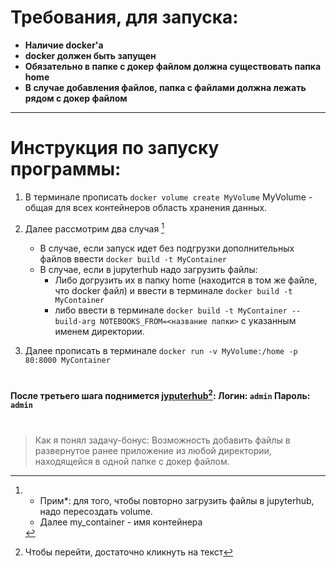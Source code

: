 
# Требования, для запуска:
* __Наличие docker'а__
* __docker должен быть запущен__
* __Обязательно в папке с докер файлом должна существовать папка home__
* __В случае добавления файлов, папка с файлами должна лежать рядом с докер файлом__
---
#  Инструкция по запуску программы:
1.  В терминале прописать ```docker volume create MyVolume```
MyVolume - общая для всех контейнеров область хранения данных.
2.  Далее рассмотрим два случая [^1] 
    * В случае, если запуск идет без подгрузки дополнительных файлов ввести ```docker build -t MyContainer ```
    * В случае, если в jupyterhub надо загрузить файлы:
        * Либо догрузить их в папку home (находится в том же файле, что docker файл) и ввести в терминале ```docker build -t MyContainer ```
        * либо ввести в терминале ```docker build -t MyContainer --build-arg NOTEBOOKS_FROM=<название папки>``` с указанным именем директории.

3. Далее прописать в терминале ```docker run -v MyVolume:/home -p 80:8000 MyContainer```
#
__После третьего шага поднимется [jyputerhub](http://localhost:80)[^2]:
    Логин: ```admin```
    Пароль: ```admin```__ 

#
>Как я понял задачу-бонус:
Возможность добавить файлы в развернутое ранее приложение из любой директории, находящейся в одной папке с докер файлом.

[^1]: * Прим*: для того, чтобы повторно загрузить файлы в jupyterhub, надо пересоздать volume.
    * Далее my_container - имя контейнера
[^2]: Чтобы перейти, достаточно кликнуть на текст
